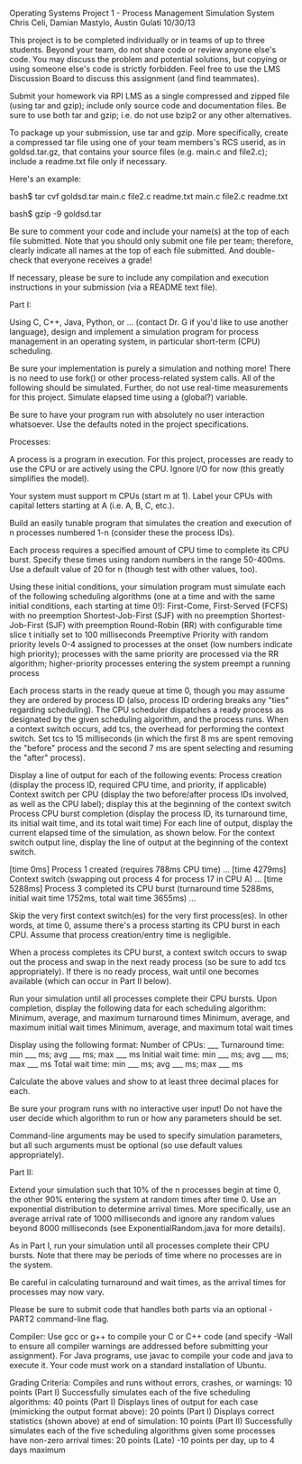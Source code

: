Operating Systems
Project 1 - Process Management Simulation System
Chris Celi, Damian Mastylo, Austin Gulati
10/30/13

This project is to be completed individually or in teams of up to three students. Beyond your team, do not share code or review anyone else's code. You may discuss the problem and potential solutions, but copying or using someone else's code is strictly forbidden. Feel free to use the LMS Discussion Board to discuss this assignment (and find teammates).

Submit your homework via RPI LMS as a single compressed and zipped file (using tar and gzip); include only source code and documentation files. Be sure to use both tar and gzip; i.e. do not use bzip2 or any other alternatives.

To package up your submission, use tar and gzip. More specifically, create a compressed tar file using one of your team members's RCS userid, as in goldsd.tar.gz, that contains your source files (e.g. main.c and file2.c); include a readme.txt file only if necessary. 

Here's an example:

bash$ tar cvf goldsd.tar main.c file2.c readme.txt
main.c
file2.c
readme.txt

bash$ gzip -9 goldsd.tar

Be sure to comment your code and include your name(s) at the top of each file submitted. Note that you should only submit one file per team; therefore, clearly indicate all names at the top of each file submitted. And double-check that everyone receives a grade!

If necessary, please be sure to include any compilation and execution instructions in your submission (via a README text file).


Part I:

Using C, C++, Java, Python, or ... (contact Dr. G if you'd like to use another language), design and implement a simulation program for process management in an operating system, in particular short-term (CPU) scheduling.

Be sure your implementation is purely a simulation and nothing more! There is no need to use fork() or other process-related system calls. All of the following should be simulated. Further, do not use real-time measurements for this project. Simulate elapsed time using a (global?) variable.

Be sure to have your program run with absolutely no user interaction whatsoever. Use the defaults noted in the project specifications.

Processes:

A process is a program in execution. For this project, processes are ready to use the CPU or are actively using the CPU. Ignore I/O for now (this greatly simplifies the model).

Your system must support m CPUs (start m at 1). Label your CPUs with capital letters starting at A (i.e. A, B, C, etc.).

Build an easily tunable program that simulates the creation and execution of n processes numbered 1-n (consider these the process IDs).

Each process requires a specified amount of CPU time to complete its CPU burst. Specify these times using random numbers in the range 50-400ms. Use a default value of 20 for n (though test with other values, too).

Using these initial conditions, your simulation program must simulate each of the following scheduling algorithms (one at a time and with the same initial conditions, each starting at time 0!):
	First-Come, First-Served (FCFS) with no preemption
	Shortest-Job-First (SJF) with no preemption
	Shortest-Job-First (SJF) with preemption
	Round-Robin (RR) with configurable time slice t initially set to 100 milliseconds
	Preemptive Priority with random priority levels 0-4 assigned to processes at the onset (low numbers indicate high priority); processes with the same priority are processed via the RR algorithm; higher-priority processes entering the system preempt a running process

Each process starts in the ready queue at time 0, though you may assume they are ordered by process ID (also, process ID ordering breaks any "ties" regarding scheduling). The CPU scheduler dispatches a ready process as designated by the given scheduling algorithm, and the process runs. When a context switch occurs, add tcs, the overhead for performing the context switch. Set tcs to 15 milliseconds (in which the first 8 ms are spent removing the "before" process and the second 7 ms are spent selecting and resuming the "after" process).

Display a line of output for each of the following events:
	Process creation (display the process ID, required CPU time, and priority, if applicable)
	Context switch per CPU (display the two before/after process IDs involved, as well as the CPU label); display this at the beginning of the context switch
	Process CPU burst completion (display the process ID, its turnaround time, its initial wait time, and its total wait time)
	For each line of output, display the current elapsed time of the simulation, as shown below. For the context switch output line, display the line of output at the beginning of the context switch.

[time 0ms] Process 1 created (requires 788ms CPU time)
...
[time 4279ms] Context switch (swapping out process 4 for process 17 in CPU A)
...
[time 5288ms] Process 3 completed its CPU burst (turnaround time 5288ms, initial wait time 1752ms, total wait time 3655ms)
...

Skip the very first context switch(es) for the very first process(es). In other words, at time 0, assume there's a process starting its CPU burst in each CPU. Assume that process creation/entry time is negligible.

When a process completes its CPU burst, a context switch occurs to swap out the process and swap in the next ready process (so be sure to add tcs appropriately). If there is no ready process, wait until one becomes available (which can occur in Part II below).

Run your simulation until all processes complete their CPU bursts. Upon completion, display the following data for each scheduling algorithm:
	Minimum, average, and maximum turnaround times
	Minimum, average, and maximum initial wait times
	Minimum, average, and maximum total wait times

Display using the following format:
	Number of CPUs: ___
	Turnaround time: min ___ ms; avg ___ ms; max ___ ms
	Initial wait time: min ___ ms; avg ___ ms; max ___ ms
	Total wait time: min ___ ms; avg ___ ms; max ___ ms

Calculate the above values and show to at least three decimal places for each.

Be sure your program runs with no interactive user input! Do not have the user decide which algorithm to run or how any parameters should be set.

Command-line arguments may be used to specify simulation parameters, but all such arguments must be optional (so use default values appropriately).


Part II:

Extend your simulation such that 10% of the n processes begin at time 0, the other 90% entering the system at random times after time 0. Use an exponential distribution to determine arrival times. More specifically, use an average arrival rate of 1000 milliseconds and ignore any random values beyond 8000 milliseconds (see ExponentialRandom.java for more details).

As in Part I, run your simulation until all processes complete their CPU bursts. Note that there may be periods of time where no processes are in the system.

Be careful in calculating turnaround and wait times, as the arrival times for processes may now vary.

Please be sure to submit code that handles both parts via an optional -PART2 command-line flag.

Compiler:
	Use gcc or g++ to compile your C or C++ code (and specify -Wall to ensure all compiler warnings are addressed before submitting your assignment). For Java programs, use javac to compile your code and java to execute it. Your code must work on a standard installation of Ubuntu.

Grading Criteria:
	Compiles and runs without errors, crashes, or warnings: 10 points
	(Part I) Successfully simulates each of the five scheduling algorithms: 40 points
	(Part I) Displays lines of output for each case (mimicking the output format above): 20 points
	(Part I) Displays correct statistics (shown above) at end of simulation: 10 points
	(Part II) Successfully simulates each of the five scheduling algorithms given some processes have non-zero arrival times: 20 points
	(Late) -10 points per day, up to 4 days maximum